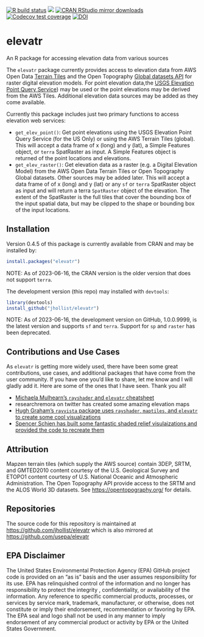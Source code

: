 
[![R build
status](https://github.com/jhollist/elevatr/workflows/R-CMD-check/badge.svg)](https://github.com/jhollist/elevatr/actions)
[![](https://www.r-pkg.org/badges/version/elevatr)](https://www.r-pkg.org/pkg/elevatr)
[![CRAN RStudio mirror
downloads](https://cranlogs.r-pkg.org/badges/elevatr)](https://www.r-pkg.org/pkg/elevatr)
[![Codecov test
coverage](https://codecov.io/gh/jhollist/elevatr/branch/main/graph/badge.svg)](https://app.codecov.io/gh/jhollist/elevatr?branch=main)
[![DOI](https://zenodo.org/badge/65325400.svg)](https://zenodo.org/badge/latestdoi/65325400)

# elevatr

An R package for accessing elevation data from various sources

The `elevatr` package currently provides access to elevation data from
AWS Open Data [Terrain
Tiles](https://registry.opendata.aws/terrain-tiles/) and the Open
Topography [Global datasets
API](https://opentopography.org/developers#API) for raster digital
elevation models. For point elevation data,the [USGS Elevation Point
Query Service](https://apps.nationalmap.gov/epqs/)) may be used or the
point elevations may be derived from the AWS Tiles. Additional elevation
data sources may be added as they come available.

Currently this package includes just two primary functions to access
elevation web services:

- `get_elev_point()`: Get point elevations using the USGS Elevation
  Point Query Service (for the US Only) or using the AWS Terrain Tiles
  (global). This will accept a data frame of x (long) and y (lat), a
  Simple Features object, or `terra` SpatRaster as input. A Simple
  Features object is returned of the point locations and elevations.
- `get_elev_raster()`: Get elevation data as a raster (e.g. a Digital
  Elevation Model) from the AWS Open Data Terrain Tiles or Open
  Topography Global datasets. Other sources may be added later. This
  will accept a data frame of of x (long) and y (lat) or any `sf` or
  `terra` SpatRaster object as input and will return a terra
  `SpatRaster` object of the elevation. The extent of the SpatRaster is
  the full tiles that cover the bounding box of the input spatial data,
  but may be clipped to the shape or bounding box of the input
  locations.

## Installation

Version 0.4.5 of this package is currently available from CRAN and may
be installed by:

``` r
install.packages("elevatr")
```

NOTE: As of 2023-06-16, the CRAN version is the older version that does
not support `terra`.

The development version (this repo) may installed with `devtools`:

``` r
library(devtools)
install_github("jhollist/elevatr")
```

NOTE: As of 2023-06-16, the development version on GitHub, 1.0.0.9999,
is the latest version and supports `sf` and `terra`. Support for `sp`
and `raster` has been deprecated.

## Contributions and Use Cases

As `elevatr` is getting more widely used, there have been some great
contributions, use cases, and additional packages that have come from
the user community. If you have one you’d like to share, let me know and
I will gladly add it. Here are some of the ones that I have seen. Thank
you all!

- [Michaela Mulhearn’s `rayshader` and `elevatr`
  cheatsheet](https://github.com/jhollist/elevatr/blob/main/contributions/mulhearn_rayshader_elevatr_cheatsheet.pdf)
- researchremora on twitter has created some amazing elevation maps
- [Hugh Graham’s `rayvista` package uses `rayshader`, `maptiles`, and
  `elevatr` to create some cool
  visualizations](https://github.com/h-a-graham/rayvista)
- [Spencer Schien has built some fantastic shaded relief visulaizations
  and provided the code to recreate
  them](https://github.com/Pecners/rayshader_portraits)

## Attribution

Mapzen terrain tiles (which supply the AWS source) contain 3DEP, SRTM,
and GMTED2010 content courtesy of the U.S. Geological Survey and ETOPO1
content courtesy of U.S. National Oceanic and Atmospheric
Administration. The Open Topography API provide access to the SRTM and
the ALOS World 3D datasets. See <https://opentopography.org/> for
details.

## Repositories

The source code for this repository is maintained at
<https://github.com/jhollist/elevatr> which is also mirrored at
<https://github.com/usepa/elevatr>

## EPA Disclaimer

The United States Environmental Protection Agency (EPA) GitHub project
code is provided on an “as is” basis and the user assumes responsibility
for its use. EPA has relinquished control of the information and no
longer has responsibility to protect the integrity , confidentiality, or
availability of the information. Any reference to specific commercial
products, processes, or services by service mark, trademark,
manufacturer, or otherwise, does not constitute or imply their
endorsement, recommendation or favoring by EPA. The EPA seal and logo
shall not be used in any manner to imply endorsement of any commercial
product or activity by EPA or the United States Government.
